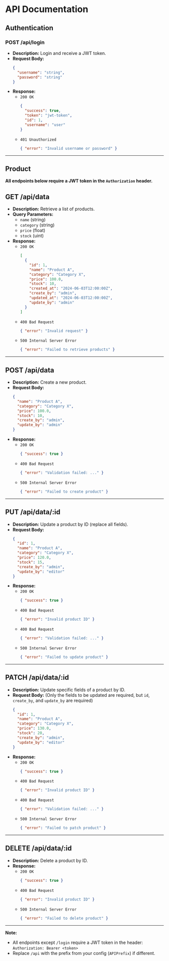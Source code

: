 # API Documentation

## Authentication

### POST /api/login
- **Description:** Login and receive a JWT token.
- **Request Body:**
    ```json
    {
      "username": "string",
      "password": "string"
    }
    ```
- **Response:**
    - `200 OK`
        ```json
        {
          "success": true,
          "token": "jwt-token",
          "id": 1,
          "username": "user"
        }
        ```
    - `401 Unauthorized`
        ```json
        { "error": "Invalid username or password" }
        ```

---

## Product

 **All endpoints below require a JWT token in the `Authorization` header.**

## GET /api/data

- **Description:** Retrieve a list of products.
- **Query Parameters:**  
  - `name` (string)  
  - `category` (string)  
  - `price` (float)  
  - `stock` (uint)  
- **Response:**
    - `200 OK`
        ```json
        [
          {
            "id": 1,
            "name": "Product A",
            "category": "Category X",
            "price": 100.0,
            "stock": 10,
            "created_at": "2024-06-03T12:00:00Z",
            "create_by": "admin",
            "updated_at": "2024-06-03T12:00:00Z",
            "update_by": "admin"
          }
        ]
        ```
    - `400 Bad Request`
        ```json
        { "error": "Invalid request" }
        ```
    - `500 Internal Server Error`
        ```json
        { "error": "Failed to retrieve products" }
        ```

---

## POST /api/data

- **Description:** Create a new product.
- **Request Body:**
    ```json
    {
      "name": "Product A",
      "category": "Category X",
      "price": 100.0,
      "stock": 10,
      "create_by": "admin",
      "update_by": "admin"
    }
    ```
- **Response:**
    - `200 OK`
        ```json
        { "success": true }
        ```
    - `400 Bad Request`
        ```json
        { "error": "Validation failed: ..." }
        ```
    - `500 Internal Server Error`
        ```json
        { "error": "Failed to create product" }
        ```

---

## PUT /api/data/:id

- **Description:** Update a product by ID (replace all fields).
- **Request Body:**
    ```json
    {
      "id": 1,
      "name": "Product A",
      "category": "Category X",
      "price": 120.0,
      "stock": 15,
      "create_by": "admin",
      "update_by": "editor"
    }
    ```
- **Response:**
    - `200 OK`
        ```json
        { "success": true }
        ```
    - `400 Bad Request`
        ```json
        { "error": "Invalid product ID" }
        ```
    - `400 Bad Request`
        ```json
        { "error": "Validation failed: ..." }
        ```
    - `500 Internal Server Error`
        ```json
        { "error": "Failed to update product" }
        ```

---

## PATCH /api/data/:id

- **Description:** Update specific fields of a product by ID.
- **Request Body:** (Only the fields to be updated are required, but `id`, `create_by`, and `update_by` are required)
    ```json
    {
      "id": 1,
      "name": "Product A",
      "category": "Category X",
      "price": 130.0,
      "stock": 20,
      "create_by": "admin",
      "update_by": "editor"
    }
    ```
- **Response:**
    - `200 OK`
        ```json
        { "success": true }
        ```
    - `400 Bad Request`
        ```json
        { "error": "Invalid product ID" }
        ```
    - `400 Bad Request`
        ```json
        { "error": "Validation failed: ..." }
        ```
    - `500 Internal Server Error`
        ```json
        { "error": "Failed to patch product" }
        ```

---

## DELETE /api/data/:id

- **Description:** Delete a product by ID.
- **Response:**
    - `200 OK`
        ```json
        { "success": true }
        ```
    - `400 Bad Request`
        ```json
        { "error": "Invalid product ID" }
        ```
    - `500 Internal Server Error`
        ```json
        { "error": "Failed to delete product" }
        ```

---

**Note:**  
- All endpoints except `/login` require a JWT token in the header:  
  `Authorization: Bearer <token>`
- Replace `/api` with the prefix from your config (`APIPrefix`) if different.